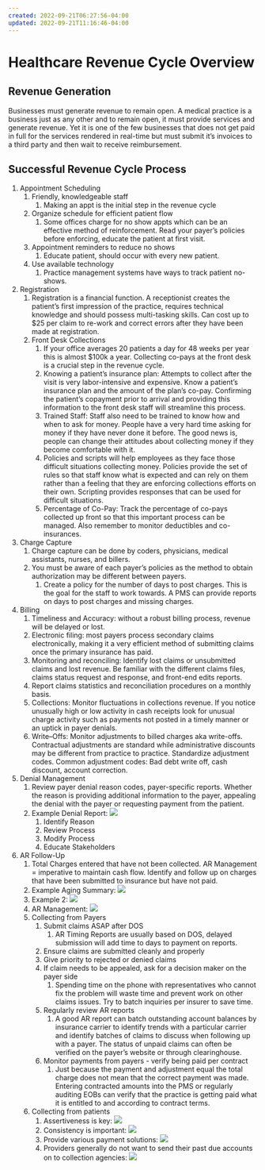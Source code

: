 ```yaml
---
created: 2022-09-21T06:27:56-04:00
updated: 2022-09-21T11:16:46-04:00
---
```

# Healthcare Revenue Cycle Overview 

## Revenue Generation 
Businesses must generate revenue to remain open. A medical practice is a business just as any other and to remain open, it must provide services and generate revenue.  Yet it is one of the few businesses that does not get paid in full for the services rendered in real-time but must submit it’s invoices to a third party and then wait to receive reimbursement.

## Successful Revenue Cycle Process
1. Appointment Scheduling
	1. Friendly, knowledgeable staff
		1. Making an appt is the initial step in the revenue cycle
	2. Organize schedule for efficient patient flow
		1. Some offices charge for no show appts which can be an effective method of reinforcement. Read your payer’s policies before enforcing, educate the patient at first visit.
	3. Appointment reminders to reduce no shows
		1. Educate patient, should occur with every new patient.
	4. Use available technology
		1. Practice management systems have ways to track patient no-shows.
2. Registration
	1. Registration is a financial function. A receptionist creates the patient’s first impression of the practice, requires technical knowledge and should possess multi-tasking skills. Can cost up to $25 per claim to re-work and correct errors after they have been made at registration.
	2. Front Desk Collections
		1. If your office averages 20 patients a day for 48 weeks per year this is almost $100k a year. Collecting co-pays at the front desk is a crucial step in the revenue cycle.
		2. Knowing a patient’s insurance plan: Attempts to collect after the visit is very labor-intensive and expensive. Know a patient’s insurance plan and the amount of the plan’s co-pay. Confirming the patient’s copayment prior to arrival and providing this information to the front desk staff will streamline this process.
		3. Trained Staff: Staff also need to be trained to know how and when to ask for money. People have a very hard time asking for money if they have never done it before. The good news is, people can change their attitudes about collecting money if they become comfortable with it.
		4. Policies and scripts will help employees as they face those difficult situations collecting money. Policies provide the set of rules so that staff know what is expected and can rely on them rather than a feeling that they are enforcing collections efforts on their own. Scripting provides responses that can be used for difficult situations.
		5. Percentage of Co-Pay: Track the percentage of co-pays collected up front so that this important process can be managed. Also remember to monitor deductibles and co-insurances.
3. Charge Capture
	1. Charge capture can be done by coders, physicians, medical assistants, nurses, and billers.
	2. You must be aware of each payer’s policies as the method to obtain authorization may be different between payers.
		1. Create a policy for the number of days to post charges. This is the goal for the staff to work towards. A PMS can provide reports on days to post charges and missing charges.
4. Billing
	1. Timeliness and Accuracy: without a robust billing process, revenue will be delayed or lost.
	2. Electronic filing: most payers process secondary claims electronically, making it a very efficient method of submitting claims once the primary insurance has paid.
	3. Monitoring and reconciling: Identify lost claims or unsubmitted claims and lost revenue. Be familiar with the different claims files, claims status request and response, and front-end edits reports.
	4. Report claims statistics and reconciliation procedures on a monthly basis.
	5. Collections: Monitor fluctuations in collections revenue. If you notice unusually high or low activity in cash receipts look for unusual charge activity such as payments not posted in a timely manner or an uptick in payer denials.
	6. Write–Offs: Monitor adjustments to billed charges aka write-offs. Contractual adjustments are standard while administrative discounts may be different from practice to practice. Standardize adjustment codes. Common adjustment codes: Bad debt write off, cash discount, account correction.
5. Denial Management
	1. Review payer denial reason codes, payer-specific reports. Whether the reason is providing additional information to the payer, appealing the denial with the payer or requesting payment from the patient.
	2. Example Denial Report: ![](https://i.imgur.com/umhU8Kj.png)
		1. Identify Reason 
		2. Review Process
		3. Modify Process
		4. Educate Stakeholders
6. AR Follow-Up
	1. Total Charges entered that have not been collected. AR Management = imperative to maintain cash flow. Identify and follow up on charges that have been submitted to insurance but have not paid.
	2. Example Aging Summary: ![](https://i.imgur.com/zCvZzwj.png)
	3. Example 2: ![](https://i.imgur.com/4y9O11I.jpg)
	4. AR Management: ![](https://i.imgur.com/gRBi3pG.png)
	5. Collecting from Payers
		1. Submit claims ASAP after DOS
			1. AR Timing Reports are usually based on DOS, delayed submission will add time to days to payment on reports.
		2. Ensure claims are submitted cleanly and properly
		3. Give priority to rejected or denied claims
		4. If claim needs to be appealed, ask for a decision maker on the payer side
			1. Spending time on the phone with representatives who cannot fix the problem will waste time and prevent work on other claims issues. Try to batch inquiries per insurer to save time.
		5. Regularly review AR reports
			1. A good AR report can batch outstanding account balances by insurance carrier to identify trends with a particular carrier and identify batches of claims to discuss when following up with a payer. The status of unpaid claims can often be verified on the payer’s website or through clearinghouse.
		6. Monitor payments from payers - verify being paid per contract
			1. Just because the payment and adjustment equal the total charge does not mean that the correct payment was made. Entering contracted amounts into the PMS or regularly auditing EOBs can verify that the practice is getting paid what it is entitled to and according to contract terms.
	6. Collecting from patients
		1. Assertiveness is key: ![](https://i.imgur.com/rZq4mBB.png)
		2. Consistency is important: ![](https://i.imgur.com/Cgv60Gw.png)
		3. Provide various payment solutions: ![](https://i.imgur.com/IoGIW1E.png)
		4. Providers generally do not want to send their past due accounts on to collection agencies: ![](https://i.imgur.com/MhP4Aov.png)


